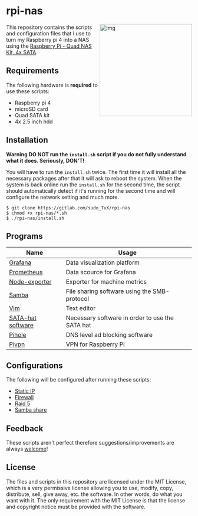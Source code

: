 # rpi-nas


<img src="https://cdn.shopify.com/s/files/1/0021/1497/7894/products/2020428_6_1024x1024.jpg?v=1600062159" alt="img" align="right" width="250px">

This repository contains the scripts and configuration files that I use to turn my Raspberry pi 4 into a NAS using the [Raspberry Pi - Quad NAS Kit, 4x SATA](https://www.reichelt.com/be/en/raspberry-pi-quad-nas-kit-4x-sata-rpi-nas-4xsata-k-p293032.html?CCOUNTRY=661&LANGUAGE=nl&GROUPID=9003&START=0&OFFSET=16&SID=92452fc2f43d5523472d37acf8f97abee48297c96771af5666fa3&LANGUAGE=EN&&r=1).

## Requirements

The following hardware is **required** to use these scripts:
- Raspberry pi 4
- microSD card
- Quad SATA kit
- 4x 2.5 inch hdd
## Installation

**Warning DO NOT run the `install.sh` script if you do not fully understand what it does. Seriously, DON'T!**

You will have to run the `install.sh` twice. The first time it will install all the necessary packages after that it will ask to reboot the system. When the system is back online run the `install.sh` for the second time, the script should automatically detect if it's running for the second time and will configure the network setting and much more.

```
$ git clone https://gitlab.com/sudo_TuX/rpi-nas
$ chmod +x rpi-nas/*.sh
$ ./rpi-nas/install.sh
```

## Programs

| Name  | Usage |
| ------------- | ------------- |
| [Grafana](https://github.com/grafana/grafana) | Data visualization platform |
| [Prometheus](https://github.com/prometheus/prometheus) | Data scource for Grafana |
| [Node-exporter](https://github.com/prometheus/node_exporter) | Exporter for machine metrics |
| [Samba](https://github.com/samba-team/samba) | File sharing software using the SMB-protocol |
| [Vim](https://github.com/vim/vim) | Text editor |
| [SATA-hat software](https://github.com/akgnah/rockpi-sata) | Necessary software in order to use the SATA hat |
| [Pihole](https://github.com/pi-hole/pi-hole) | DNS level ad blocking software |
| [Pivpn](https://github.com/pivpn/pivpn) | VPN for Raspberry Pi |

## Configurations

The following will be configured after running these scripts:
- [Static IP](./ip.sh)
- [Firewall](./ip.sh)
- [Raid 5](./raid.sh)
- [Samba share](./samba.sh)

## Feedback

These scripts aren't perfect therefore suggestions/improvements are always [welcome](https://github.com/TuX-sudo/rpi-nas/issues)!

## License

The files and scripts in this repository are licensed under the MIT License, which is a very permissive license allowing you to use, modify, copy, distribute, sell, give away, etc. the software. In other words, do what you want with it. The only requirement with the MIT License is that the license and copyright notice must be provided with the software.
